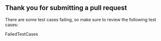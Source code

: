 ## Thank you for submitting a pull request
There are some test cases failing, so make sure to review the following test cases:

FailedTestCases
